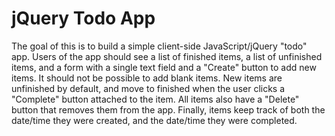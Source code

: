 # jQuery Todo App

The goal of this  is to build a simple client-side JavaScript/jQuery "todo" app. Users of the app should see a list of finished items, a list of unfinished items, and a form with a single text field and a "Create" button to add new items. It should not be possible to add blank items. New items are unfinished by default, and move to finished when the user clicks a "Complete" button attached to the item. All items also have a "Delete" button that removes them from the app. Finally, items keep track of both the date/time they were created, and the date/time they were completed.
